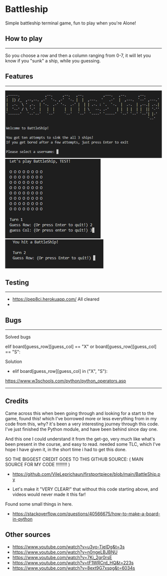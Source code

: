# Battleship

Simple battleship terminal game, fun to play when you're Alone!


## How to play
---
So you choose a row and then a column ranging from 0-7, 
it will let you know if you "sunk" a ship, while you guessing. 
## Features 
---
![Alt text](Screenshot%202023-05-03%20023226.png)
![Alt text](Screenshot%202023-05-03%20023324.png)
![Alt text](Screenshot%202023-05-03%20023340.png)

## Testing 
---

- https://pep8ci.herokuapp.com/ All cleared
-

## Bugs 
---
Solved bugs

elif
    board[guess_row][guess_col] == "X" or board[guess_row][guess_col] == "S":

Solution

- elif board[guess_row][guess_col] in ("X", "S"): 

https://www.w3schools.com/python/python_operators.asp

---

## Credits 
Came across this when been going through and looking for a start to the game, found this! 
which I've borrowed more or less everything from in my code from this, why? it's been a very interesting journey through this code. 
I've just finished the Python module, and have been behind since day one.

And this one I could understand it from the get-go, very much like what's been present in the course, and easy to read. needed some TLC,
 which I've hope I have given it, in the short time i had to get this done.


SO THE BIGGEST CREDIT GOES TO THIS GITHUB SOURCE: ( MAIN SOURCE FOR MY CODE !!!!!!!!! )
- https://github.com/VileLeprichaun/firstportpiece/blob/main/BattleShip.py

- Let's make it "VERY CLEAR!" that without this code starting above, 
and videos would never made it this far! 


Found some small things in here. 
- https://stackoverflow.com/questions/40566675/how-to-make-a-board-in-python


## Other sources 
- https://www.youtube.com/watch?v=u3yo-TjeIDg&t=3s 
- https://www.youtube.com/watch?v=n0ngeLBJBNU
- https://www.youtube.com/watch?v=7Ki_2gr0rsE
- https://www.youtube.com/watch?v=tF1WRCrd_HQ&t=223s
- https://www.youtube.com/watch?v=8ext9G7xspg&t=6034s